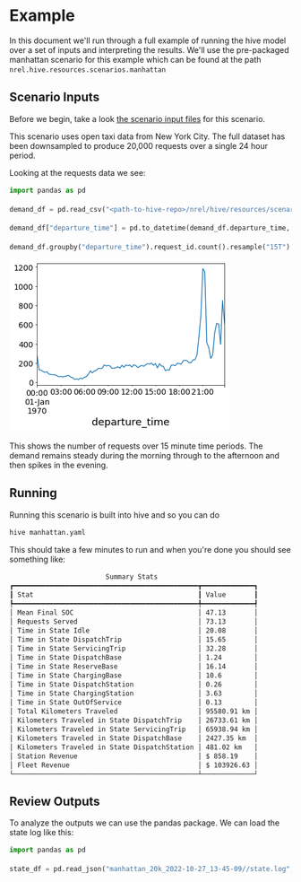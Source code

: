 # Example

In this document we'll run through a full example of running the hive model over a set of inputs and interpreting the results.
We'll use the pre-packaged manhattan scenario for this example which can be found at the path `nrel.hive.resources.scenarios.manhattan`

## Scenario Inputs

Before we begin, take a look [the scenario input files](https://github.com/NREL/hive/tree/main/nrel/hive/resources/scenarios/manhattan) for this scenario.

This scenario uses open taxi data from New York City.
The full dataset has been downsampled to produce 20,000 requests over a single 24 hour period.  

Looking at the requests data we see:

```python
import pandas as pd

demand_df = pd.read_csv("<path-to-hive-repo>/nrel/hive/resources/scenarios/manhattan/requests/nyc_20k.csv")

demand_df["departure_time"] = pd.to_datetime(demand_df.departure_time, unit="s")

demand_df.groupby("departure_time").request_id.count().resample("15T").sum().plot()
```

![demand](images/demand.png)

This shows the number of requests over 15 minute time periods.
The demand remains steady during the morning through to the afternoon and then spikes in the evening.

## Running

Running this scenario is built into hive and so you can do

```bash
hive manhattan.yaml
```

This should take a few minutes to run and when you're done you should see something like:

```console
                        Summary Stats
┏━━━━━━━━━━━━━━━━━━━━━━━━━━━━━━━━━━━━━━━━━━━━━━┳━━━━━━━━━━━━━┓
┃ Stat                                         ┃ Value       ┃
┡━━━━━━━━━━━━━━━━━━━━━━━━━━━━━━━━━━━━━━━━━━━━━━╇━━━━━━━━━━━━━┩
│ Mean Final SOC                               │ 47.13       │
│ Requests Served                              │ 73.13       │
│ Time in State Idle                           │ 20.08       │
│ Time in State DispatchTrip                   │ 15.65       │
│ Time in State ServicingTrip                  │ 32.28       │
│ Time in State DispatchBase                   │ 1.24        │
│ Time in State ReserveBase                    │ 16.14       │
│ Time in State ChargingBase                   │ 10.6        │
│ Time in State DispatchStation                │ 0.26        │
│ Time in State ChargingStation                │ 3.63        │
│ Time in State OutOfService                   │ 0.13        │
│ Total Kilometers Traveled                    │ 95580.91 km │
│ Kilometers Traveled in State DispatchTrip    │ 26733.61 km │
│ Kilometers Traveled in State ServicingTrip   │ 65938.94 km │
│ Kilometers Traveled in State DispatchBase    │ 2427.35 km  │
│ Kilometers Traveled in State DispatchStation │ 481.02 km   │
│ Station Revenue                              │ $ 858.19    │
│ Fleet Revenue                                │ $ 103926.63 │
└──────────────────────────────────────────────┴─────────────┘
```

## Review Outputs

To analyze the outputs we can use the pandas package.
We can load the state log like this:

```python
import pandas as pd

state_df = pd.read_json("manhattan_20k_2022-10-27_13-45-09//state.log", lines=True)
```



